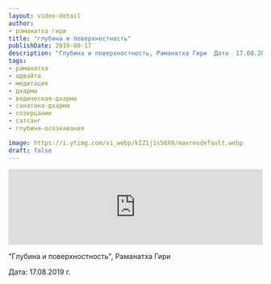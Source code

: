 ```yaml
---
layout: video-detail
author:
- раманатха гири
title: "глубина и поверхностность"
publishDate: 2019-08-17
description: "Глубина и поверхностность, Раманатха Гири  Дата  17.08.2019 г."
tags: 
- раманатха
- адвайта
- медитация
- дхарма
- ведическая-дхарма
- санатана-дхарма
- созерцание
- сатсанг
- глубина-осознавания

image: https://i.ytimg.com/vi_webp/kIZ1j1s58X8/maxresdefault.webp
draft: false
---
```


<iframe width="100%" src="https://www.youtube.com/embed/kIZ1j1s58X8" frameborder="0" allowfullscreen=""></iframe> 

 "Глубина и поверхностность", Раманатха Гири

 Дата: 17.08.2019 г.

  

 